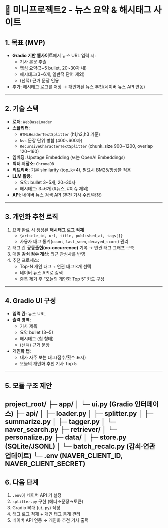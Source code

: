 # 🚀 미니프로젝트2 - 뉴스 요약 & 해시태그 사이트

## 1. 목표 (MVP)
- **Gradio 기반 웹사이트**에서 뉴스 URL 입력 시:
  - 기사 본문 추출
  - 핵심 요약(3~5 bullet, 20~30자 내)
  - 해시태그(3~6개, 일반적 단어 제외)
  - (선택) 근거 문장 인용
- 추가: 해시태그 로그를 저장 → 개인화된 뉴스 추천(네이버 뉴스 API 연동)

---

## 2. 기술 스택
- **로더**: `WebBaseLoader`
- **스플리터**:  
  - `HTMLHeaderTextSplitter` (h1,h2,h3 기준)  
  - `kss` 문장 단위 병합 (400~600자)  
  - `RecursiveCharacterTextSplitter` (chunk_size 900~1200, overlap 120~160)
- **임베딩**: Upstage Embedding (또는 OpenAI Embeddings)  
- **벡터 저장소**: `ChromaDB`  
- **리트리버**: 기본 similarity (top_k=4), 필요시 BM25/앙상블 적용  
- **LLM 활용**:  
  - 요약: bullet 3~5개, 20~30자  
  - 해시태그: 3~6개 (#뉴스, #이슈 제외)  
- **API**: 네이버 뉴스 검색 API (추천 기사 수집/확장)

---

## 3. 개인화 추천 로직
1. 요약 완료 시 생성된 **해시태그 로그 적재**
   - `{article_id, url, title, published_at, tags[]}`
   - 사용자 태그 통계(`count`, `last_seen`, `decayed_score`) 관리
2. 태그 간 **공동출현(co-occurrence)** 기록 → 연관 태그 그래프 구축
3. 매일 **감쇠 점수 계산**: 최근 관심사를 반영
4. 추천 프로세스:
   - Top-N 개인 태그 + 연관 태그 k개 선택
   - 네이버 뉴스 API로 검색
   - 중복 제거 후 “오늘의 개인화 Top 5” 카드 구성

---

## 4. Gradio UI 구성
- **입력 칸**: 뉴스 URL
- **출력 영역**: 
  - 기사 제목
  - 요약 bullet (3~5)
  - 해시태그 (칩 형태)
  - (선택) 근거 문장
- **개인화 탭**:
  - 내가 자주 보는 태그(점수/횟수 표시)
  - 오늘의 개인화 추천 기사 Top 5

---

## 5. 모듈 구조 제안
project_root/
├─ app/
│ └─ ui.py (Gradio 인터페이스)
├─ api/
│ ├─ loader.py
│ ├─ splitter.py
│ ├─ summarize.py
│ ├─ tagger.py
│ └─ naver_search.py
├─ retriever/
│ └─ personalize.py
├─ data/
│ ├─ store.py (SQLite/JSONL)
│ └─ batch_recalc.py (감쇠·연관 업데이트)
└─ .env (NAVER_CLIENT_ID, NAVER_CLIENT_SECRET)
---

## 6. 다음 단계
1. `.env`에 네이버 API 키 설정
2. `splitter.py` 구현 (헤더→문장→토큰)
3. Gradio 뼈대 (`ui.py`) 작성
4. 태그 로그 적재 + 개인 태그 통계 관리
5. 네이버 API 연동 → 개인화 추천 기사 출력